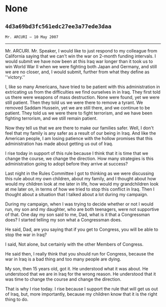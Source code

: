# None
## `4d3a69bd3fc561edc27ee3a77ede3daa`
`Mr. ARCURI — 10 May 2007`

---


Mr. ARCURI. Mr. Speaker, I would like to just respond to my colleague 
from California saying that we can't win the war on 2-month funding 
intervals. I would submit we have now been at this Iraq war longer than 
it took us to win World War II when we were fighting both Japan and 
Germany, and still we are no closer, and, I would submit, further from 
what they define as ''victory.''

I, like so many Americans, have tried to be patient with this 
administration in extricating us from the difficulties we find 
ourselves in in Iraq. They first told us there were weapons of mass 
destruction. None were found, yet we were still patient. Then they told 
us we were there to remove a tyrant. We removed Saddam Hussein, yet we 
are still there, and we continue to be patient. They told us we were 
there to fight terrorism, and we have been fighting terrorism, and we 
still remain patient.

Now they tell us that we are there to make our families safer. Well, 
I don't feel that my family is any safer as a result of our being in 
Iraq. And like the American people, I am losing patience with the 
hollow promises that this administration has made about getting us out 
of Iraq.

I rise today in support of this rule because I think that it is time 
that we change the course, we change the direction. How many strategies 
is this administration going to adopt before they arrive at success?

Last night in the Rules Committee I got to thinking as we were 
discussing this rule about my own children, about my family, and I 
thought about how would my children look at me later in life, how would 
my grandchildren look at me later on, in terms of how we tried to stop 
this conflict in Iraq. Then I thought about a situation that I talked 
about a lot during my campaign.

During my campaign, when I was trying to decide whether or not I 
would run, my son and my daughter, who are both teenagers, were not 
supportive of that. One day my son said to me, Dad, what is it that a 
Congressman does? I started telling my son what a Congressman does.

He said, Dad, are you saying that if you get to Congress, you will be 
able to stop the war in Iraq?

I said, Not alone, but certainly with the other Members of Congress.

He said then, I really think that you should run for Congress, 
because the war in Iraq is a bad thing and too many people are dying.

My son, then 15 years old, got it. He understood what it was about. 
He understood that we are in Iraq for the wrong reason. He understood 
that it was time to change the course and change the direction.

That is why I rise today. I rise because I support the rule that will 
get us out of Iraq, but, more importantly, because my children know 
that it is the right thing to do.